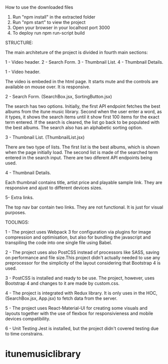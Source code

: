 How to use the downloaded files

1) Run "npm install" in the extracted folder
2) Run "npm start" to view the project
3) Open your browser in your localhost port 3000
4) To deploy run npm run-script build


STRUCTURE:

The main architeture of the project is divided in fourth main sections:

1 - Video header.
2 - Search Form.
3 - Thumbnail List.
4 - Thumbnail Details.

1 - Video header.

The video is embeded in the html page. It starts mute and the controls are available on mouse over. It is responsive.

2 - Search Form. (SearchBox.jsx, SortingButton.jsx)

The search has two options. Initially, the first API endpoint fetches the best albums from the itune music library. Second when the user enter a word, as it types, it shows the search items until it show first 100 items for the exact term entered. If the search is cleared, the list go back to be populated with the best albums. The search also has an alphabetic sorting option.


3 - Thumbnail List. (ThumbnailList.jsx)

There are two type of lists. The first list is the best albums, which is shown when the page initially load. The second list is made of the searched term entered in the search input. There are two diferent API endpoints being used.

4 - Thumbnail Details.

Each thumbnail contains title, artist price and playable sample link. They are responsive and ajust to different devices sizes.

5- Extra links.

The top nav bar contain two links. They are not functional. It is just for visual purposes.



TOOLINGS:

1 - The project uses Webpack 3 for configuration via plugins for image compression and optimisation, but also for bundling the javascript and transpiling the code into one single file using Babel.

2 - The project uses also PostCSS instead of processors like SASS, saving on performance and file size.This project didn't actually needed to use any preprocessor for the simplicity of the layout considering that Bootstrap 4 is used.

3 - PostCSS is installed and ready to be use. The project, however, uses Bootstrap 4 and changes to it are made by custom.css.

4 - The project is integrated with Redux library. It is only uses in the HOC, (SearchBox.jsx, App.jsx) to fetch data from the server.

5 - The project uses React-Material-UI for creating some visuals and layouts together with the use of flexbox for responsivieness and mobile devices compatibility.

6 - Unit Testing Jest is installed, but the project didn't covered testing due to time constrains.
 # itunemusiclibrary
